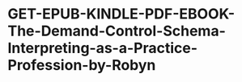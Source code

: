 # GET-EPUB-KINDLE-PDF-EBOOK-The-Demand-Control-Schema-Interpreting-as-a-Practice-Profession-by-Robyn